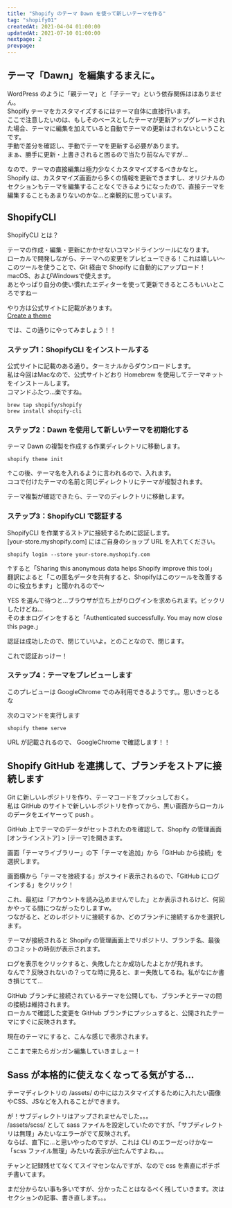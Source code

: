```yaml
---
title: "Shopify のテーマ Dawn を使って新しいテーマを作る"
tag: "shopify01"
createdAt: 2021-04-04 01:00:00
updatedAt: 2021-07-10 01:00:00
nextpage: 2
prevpage: 
---
```


## テーマ「Dawn」を編集するまえに。

WordPress のように「親テーマ」と「子テーマ」という依存関係ははありません。  
Shopify テーマをカスタマイズするにはテーマ自体に直接行います。  
ここで注意したいのは、もしそのベースとしたテーマが更新アップグレードされた場合、テーマに編集を加えていると自動でテーマの更新はされないということです。  
手動で差分を確認し、手動でテーマを更新する必要があります。  
まぁ、勝手に更新・上書きされると困るので当たり前なんですが…

なので、テーマの直接編集は極力少なくカスタマイズするべきかなと。  
Shopify は、カスタマイズ画面から多くの情報を更新できますし、オリジナルのセクションもテーマを編集することなくできるようになったので、直接テーマを編集することもあまりないのかな…と楽観的に思っています。

## ShopifyCLI 

ShopifyCLI とは？

テーマの作成・編集・更新にかかせないコマンドラインツールになります。  
ローカルで開発しながら、テーマへの変更をプレビューできる！これは嬉しい～  
このツールを使うことで、Git 経由で Shopify に自動的にアップロード！  
macOS、およびWindowsで使えます。  
あとやっぱり自分の使い慣れたエディターを使って更新できるところもいいところですねー

やり方は公式サイトに記載があります。  
[Create a theme](https://shopify.dev/themes/getting-started/create)

では、この通りにやってみましょう！！

### ステップ1：ShopifyCLI をインストールする

公式サイトに記載のある通り。ターミナルからダウンロードします。  
私は今回はMacなので、公式サイトどおり Homebrew を使用してテーマキットをインストールします。  
コマンドふたつ…楽ですね。

    brew tap shopify/shopify
    brew install shopify-cli

### ステップ2：Dawn を使用して新しいテーマを初期化する

テーマ Dawn の複製を作成する作業ディレクトリに移動します。

    shopify theme init

↑この後、テーマ名を入れるように言われるので、入れます。  
ココで付けたテーマの名前と同じディレクトリにテーマが複製されます。

テーマ複製が確認できたら、テーマのディレクトリに移動します。


### ステップ3：ShopifyCLI で認証する

ShopifyCLI を作業するストアに接続するために認証します。  
[your-store.myshopify.com] にはご自身のショップ URL を入れてください。

    shopify login --store your-store.myshopify.com

↑すると「Sharing this anonymous data helps Shopify improve this tool」  
翻訳によると「この匿名データを共有すると、Shopifyはこのツールを改善するのに役立ちます」と聞かれるので～

YES を選んで待つと…ブラウザが立ち上がりログインを求められます。ビックリしたけどね…  
そのままログインをすると「Authenticated successfully. You may now close this page.」

認証は成功したので、閉じていいよ。とのことなので、閉じます。

これで認証おっけー！

### ステップ4：テーマをプレビューします

このプレビューは GoogleChrome でのみ利用できるようです。。思いきっとるな

次のコマンドを実行します

    shopify theme serve

URL が記載されるので、 GoogleChrome で確認します！！

## Shopify GitHub を連携して、ブランチをストアに接続します

Git に新しいレポジトリを作り、テーマコードをプッシュしておく。  
私は GitHub のサイトで新しいレポジトリを作ってから、黒い画面からローカルのデータをエイヤーって push 。

GitHub 上でテーマのデータがセットされたのを確認して、Shopify の管理画面 [オンラインストア] > [テーマ]を開きます。

画面「テーマライブラリー」の下「テーマを追加」から「GitHub から接続」を選択します。

<g-image src="~/assets/img/shopify/01/12.png" class="img-thumbnail mb-5" alt="Shopifyストアのオンラインストアの画面、テーマライブラリー"/>

画面横から「テーマを接続する」がスライド表示されるので、「GitHub にログインする」をクリック！

<g-image src="~/assets/img/shopify/01/13.png" class="img-thumbnail mb-5" alt="Shopifyストアのオンラインストアの画面、テーマを接続する"/>

これ、最初は「アカウントを読み込めませんでした」とか表示されるけど、何回かやってる間につながったりしますw。  
つながると、どのレポジトリに接続するか、どのブランチに接続するかを選択します。

テーマが接続されると Shopify の管理画面上でリポジトリ、ブランチ名、最後のコミットの時刻が表示されます。

ログを表示をクリックすると、失敗したとか成功したよとかが見れます。  
なんで？反映されないの？ってな時に見ると、まー失敗してるね。私がなにか書き損じてて…

GitHub ブランチに接続されているテーマを公開しても、ブランチとテーマの間の接続は維持されます。  
ローカルで確認した変更を GitHub ブランチにプッシュすると、公開されたテーマにすぐに反映されます。

現在のテーマにすると、こんな感じで表示されます。

<g-image src="~/assets/img/shopify/01/14.png" class="img-thumbnail mb-5" alt="Shopifyストアのオンラインストアの画面、現在のテーマ"/>

ここまで来たらガンガン編集していきましょー！

## Sass が本格的に使えなくなってる気がする…

テーマディレクトリの /assets/ の中にはカスタマイズするために入れたい画像やCSS、JSなどを入れることができます。

が！サブディレクトリはアップされませんでした。。。  
/assets/scss/ として sass ファイルを設定していたのですが、「サブディレクトリは無理」みたいなエラーがでて反映されず。  
ならば、直下に…と思いやったのですが、これは CLI のエラーだっけかなー「scss ファイル無理」みたいな表示が出たんですよね。。。

チャンと記録残せてなくてスイマセンなんですが、なので css を素直にポチポチ書いてます。

まだ分からない事も多いですが、分かったことはなるべく残していきます。次はセクションの記事、書き直します。。。
